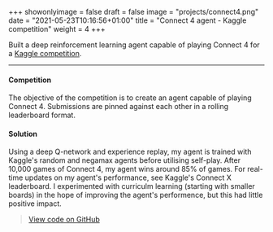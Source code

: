 +++
showonlyimage = false
draft = false
image = "projects/connect4.png"
date = "2021-05-23T10:16:56+01:00"
title = "Connect 4 agent - Kaggle competition"
weight = 4
+++

Built a deep reinforcement learning agent capable of playing Connect 4 for a [Kaggle competition](https://www.kaggle.com/competitions/connectx). 
<!--more-->
---

#### Competition 
The objective of the competition is to create an agent capable of playing Connect 4. Submissions are pinned against each other in a rolling leaderboard format.

#### Solution 
Using a deep Q-network and experience replay, my agent is trained with Kaggle's random and negamax agents before utilising self-play. After 10,000 games of Connect 4, my agent wins around 85% of games. For real-time updates on my agent's performance, see Kaggle's Connect X leaderboard. I experimented with curriculm learning (starting with smaller boards) in the hope of improving the agent's performence, but this had little positive impact.

> [View code on GitHub](https://github.com/jovanneste/DeepRL-Connect4)
